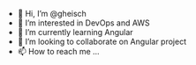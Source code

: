- 👋 Hi, I’m @gheisch
- 👀 I’m interested in DevOps and AWS
- 🌱 I’m currently learning Angular
- 💞️ I’m looking to collaborate on Angular project
- 📫 How to reach me ...

<!---
gheisch/gheisch is a ✨ special ✨ repository because its `README.md` (this file) appears on your GitHub profile.
You can click the Preview link to take a look at your changes.
--->
